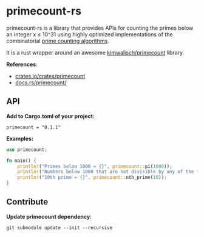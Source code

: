 # primecount-rs

primecount-rs is a library that provides APIs for counting the primes below an integer x ≤ 10^31 
using highly optimized implementations of the combinatorial 
[prime counting algorithms](https://en.wikipedia.org/wiki/Prime-counting_function#Algorithms_for_evaluating_%CF%80(x)).

It is a rust wrapper around an awesome [kimwalisch/primecount](https://github.com/kimwalisch/primecount) library.

**References**:
- [crates.io/crates/primecount](https://crates.io/crates/primecount)
- [docs.rs/primecount/](https://docs.rs/primecount/)

## API

**Add to Cargo.toml of your project:**
```
primecount = "0.1.1"
```

**Examples:**
```rust
use primecount;

fn main() {
    println!("Primes below 1000 = {}", primecount::pi(1000));
    println!("Numbers below 1000 that are not divisible by any of the first 100 primes (a.k.a. Legendre-sum) = {}", primecount::phi(1000, 100));
    println!("10th prime = {}", primecount::nth_prime(10));
}
```

## Contribute

**Update primecount dependency**:

```
git submodule update --init --recursive
```
